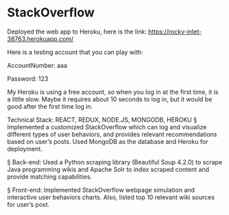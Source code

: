 # StackOverflow

Deployed the web app to Heroku, here is the link:
https://rocky-inlet-38763.herokuapp.com/



Here is a testing account that you can play with:

AccountNumber:  aaa

Password: 123 



My Heroku is using a free account, so when you log in at the first time,
it is a little slow. Maybe it requires about 10 seconds to log in, but it would be good after the first time log in.


Technical Stack: REACT, REDUX, NODE.JS, MONGODB, HEROKU
§ Implemented a customized StackOverflow which can log and visualize different types of user behaviors, and provides
relevant recommendations based on user’s posts. Used MongoDB as the database and Heroku for deployment.

§ Back-end: Used a Python scraping library (Beautiful Soup 4.2.0) to scrape Java programming wikis and Apache Solr
to index scraped content and provide matching capabilities.

§ Front-end: Implemented StackOverflow webpage simulation and interactive user behaviors charts. Also, listed top
10 relevant wiki sources for user’s post.
